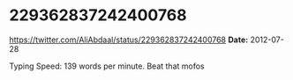 # 229362837242400768
https://twitter.com/AliAbdaal/status/229362837242400768
**Date:** 2012-07-28

Typing Speed: 139 words per minute. Beat that mofos
